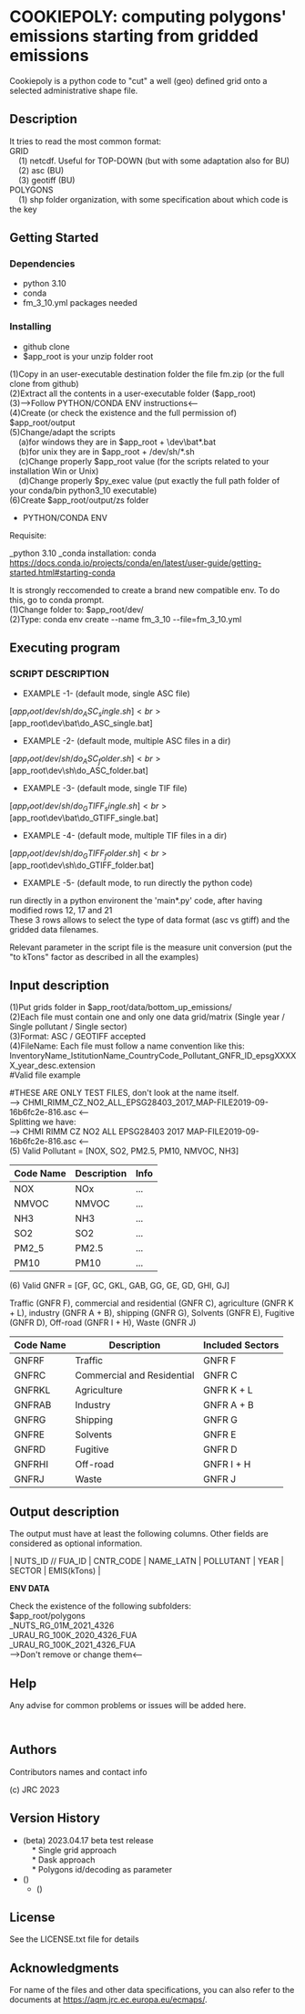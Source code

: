 # COOKIEPOLY: computing polygons' emissions starting from gridded emissions

Cookiepoly is a python code to "cut" a well (geo) defined grid onto a selected administrative shape file.

## Description

It tries to read the most common format: <br>
GRID <br>
&nbsp;&nbsp;&nbsp;&nbsp;(1) netcdf. Useful for TOP-DOWN (but with some adaptation also for BU) <br>
&nbsp;&nbsp;&nbsp;&nbsp;(2) asc (BU) <br>
&nbsp;&nbsp;&nbsp;&nbsp;(3) geotiff (BU) <br>
POLYGONS <br>
&nbsp;&nbsp;&nbsp;&nbsp;(1) shp folder organization, with some specification about which code is the key <br>


## Getting Started

### Dependencies

* python 3.10
* conda
* fm_3_10.yml packages needed

### Installing

* github clone
* $app_root is your unzip folder root

(1)Copy in an user-executable destination folder the file fm.zip (or the full clone from github) <br>
(2)Extract all the contents in a user-executable folder ($app_root) <br>
(3)-->Follow PYTHON/CONDA ENV instructions<-- <br>
(4)Create (or check the existence and the full permission of) $app_root/output <br>
(5)Change/adapt the scripts <br>
&nbsp;&nbsp;&nbsp;&nbsp;(a)for windows they are in $app_root + \dev\bat\*.bat <br>
&nbsp;&nbsp;&nbsp;&nbsp;(b)for unix they are in $app_root + /dev/sh/*.sh <br>
&nbsp;&nbsp;&nbsp;&nbsp;(c)Change properly $app_root value (for the scripts related to your installation Win or Unix) <br>
&nbsp;&nbsp;&nbsp;&nbsp;(d)Change properly $py_exec value (put exactly the full path folder of your conda/bin python3_10 executable) <br>
(6)Create $app_root/output/zs folder <br>


* PYTHON/CONDA ENV

Requisite:

_python 3.10
_conda installation: conda https://docs.conda.io/projects/conda/en/latest/user-guide/getting-started.html#starting-conda

It is strongly reccomended to create a brand new compatible env. To do this, go to conda prompt. <br>
(1)Change folder to: $app_root/dev/ <br>
(2)Type: conda env create --name fm_3_10 --file=fm_3_10.yml <br>

## Executing program

### SCRIPT DESCRIPTION

* EXAMPLE -1- (default mode, single ASC file)

[$app_root/dev/sh/do_ASC_single.sh] <br>
[$app_root\dev\bat\do_ASC_single.bat] <br>

* EXAMPLE -2- (default mode, multiple ASC files in a dir) <br>

[$app_root/dev/sh/do_ASC_folder.sh] <br>
[$app_root\dev\sh\do_ASC_folder.bat] <br>

* EXAMPLE -3- (default mode, single TIF file) <br>

[$app_root/dev/sh/do_GTIFF_single.sh] <br>
[$app_root\dev\bat\do_GTIFF_single.bat] <br>

* EXAMPLE -4- (default mode, multiple TIF files in a dir) <br>

[$app_root/dev/sh/do_GTIFF_folder.sh] <br>
[$app_root\dev\sh\do_GTIFF_folder.bat] <br>

* EXAMPLE -5- (default mode, to run directly the python code) <br>

run directly in a python environent the 'main*.py' code, after having modified rows 12, 17 and 21  <br>
These 3 rows allows to select the type of data format (asc vs gtiff) and the gridded data filenames.  <br>

Relevant parameter in the script file is the measure unit conversion (put the "to kTons" factor as described in all the examples)

## Input description

(1)Put grids folder in $app_root/data/bottom_up_emissions/  <br>
(2)Each file must contain one and only one data grid/matrix (Single year / Single pollutant / Single sector)  <br>
(3)Format: ASC / GEOTIFF accepted <br>
(4)FileName: Each file must follow  a name convention like this: <br>
InventoryName_IstitutionName_CountryCode_Pollutant_GNFR_ID_epsgXXXXX_year_desc.extension <br>
#Valid file example <br>

#THESE ARE ONLY TEST FILES, don't look at the name itself. <br>
--> CHMI_RIMM_CZ_NO2_ALL_EPSG28403_2017_MAP-FILE2019-09-16b6fc2e-816.asc <-- <br>
Splitting we have: <br>
--> CHMI RIMM CZ NO2 ALL EPSG28403 2017 MAP-FILE2019-09-16b6fc2e-816.asc <-- <br>
(5) Valid Pollutant = [NOX, SO2, PM2.5, PM10, NMVOC, NH3] <br>


| Code Name | Description | Info |
|-----------|-----------|------------|
| NOX       | NOx      | ...        |
| NMVOC     | NMVOC   | ...       |
| NH3       | NH3   | ...      |
| SO2       | SO2   | ...       |
| PM2_5     | PM2.5   | ...       |
| PM10      | PM10   | ...       |

(6) Valid GNFR = [GF, GC, GKL, GAB, GG, GE, GD, GHI, GJ] <br>

Traffic (GNFR F), commercial and residential (GNFR C), agriculture (GNFR K + L), industry (GNFR A + B), shipping (GNFR G), Solvents (GNFR E), Fugitive (GNFR D), Off-road (GNFR I + H), Waste (GNFR J)

| Code Name | Description | Included Sectors |
|--------------|-----------|------------|
| GNFRF | Traffic      | GNFR F        |
| GNFRC      | Commercial and Residential   | GNFR C       |
| GNFRKL     | Agriculture   | GNFR K + L      |
| GNFRAB      | Industry   | GNFR A + B       |
| GNFRG     | Shipping   | GNFR G       |
| GNFRE     | Solvents   | GNFR E       |
| GNFRD    | Fugitive   | GNFR D       |
| GNFRHI    | Off-road   | GNFR I + H       |
| GNFRJ     | Waste   | GNFR J       |


## Output description

The output must have at least the following columns. Other fields are considered as optional information.

| NUTS_ID // FUA_ID    | CNTR_CODE   | NAME_LATN    | POLLUTANT   | YEAR  | SECTOR   | EMIS(kTons)  |

**ENV DATA**

Check the existence of the following subfolders: <br>
$app_root/polygons <br>
_NUTS_RG_01M_2021_4326 <br>
_URAU_RG_100K_2020_4326_FUA <br>
_URAU_RG_100K_2021_4326_FUA <br>
-->Don't remove or change them<--


## Help


Any advise for common problems or issues will be added here.
```
   
```

## Authors

Contributors names and contact info

(c) JRC 2023

## Version History

* (beta) 2023.04.17 beta test release <br>
&nbsp;&nbsp;&nbsp;&nbsp;* Single grid approach <br>
&nbsp;&nbsp;&nbsp;&nbsp;* Dask approach <br>
&nbsp;&nbsp;&nbsp;&nbsp;* Polygons id/decoding as parameter <br>
* () <br>
    * () <br>

## License

See the LICENSE.txt file for details

## Acknowledgments

For name of the files and other data specifications, you can also refer to the documents at https://aqm.jrc.ec.europa.eu/ecmaps/.
